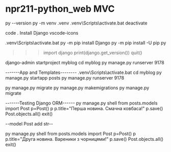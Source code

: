 # npr211-python_web MVC

py --version
py -m venv .venv
.venv\Scripts\activate.bat
deactivate

code .
Install 
Django
vscode-icons

.venv\Scripts\activate.bat
py -m pip install Django
py -m pip install -U pip
py
>>>import django
>>>print(django.get_version())
>>>quit()

django-admin startproject myblog
cd myblog
py manage.py runserver 9178

-------App and Templates--------
.venv\Scripts\activate.bat
cd myblog
py manage.py startapp posts
py manage.py runserver 9178

py manage.py migrate
py manage.py makemigrations
py manage.py migrate

-------Testing Django ORM------
py manage.py shell
from posts.models import Post
p=Post()
p
p.title="Перша новина. Смачна ковбаса!"
p.save()
Post.objects.all()
exit()

--model Post add str--

py manage.py shell
from posts.models import Post
p=Post()
p
p.title="Друга новина. Вареники з чорницями!"
p.save()
Post.objects.all()
exit()